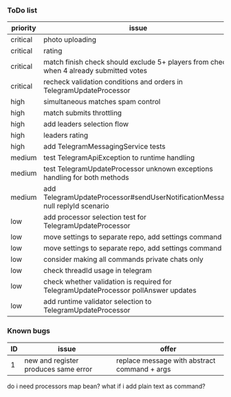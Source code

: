 ### ToDo list

| priority | issue                                                                                  |
|----------|----------------------------------------------------------------------------------------|
| critical | photo uploading                                                                        |
| critical | rating                                                                                 |
| critical | match finish check should exclude 5+ players from check when 4 already submitted votes |
| critical | recheck validation conditions and orders in TelegramUpdateProcessor                    |
| high     | simultaneous matches spam control                                                      |
| high     | match submits throttling                                                               |
| high     | add leaders selection flow                                                             |
| high     | leaders rating                                                                         |
| high     | add TelegramMessagingService tests                                                     |
| medium   | test TelegramApiException to runtime handling                                          |
| medium   | test TelegramUpdateProcessor unknown exceptions handling for both methods              |
| medium   | add TelegramUpdateProcessor#sendUserNotificationMessage null replyId scenario          |
| low      | add processor selection test for TelegramUpdateProcessor                               |
| low      | move settings to separate repo, add settings command                                   |
| low      | move settings to separate repo, add settings command                                   |
| low      | consider making all commands private chats only                                        |
| low      | check threadId usage in telegram                                                       |
| low      | check whether validation is required for TelegramUpdateProcessor pollAnswer updates    |
| low      | add runtime validator selection to TelegramUpdateProcessor                             |

### Known bugs

| ID | issue                                | offer                                        |
|----|--------------------------------------|----------------------------------------------|
| 1  | new and register produces same error | replace message with abstract command + args |

do i need processors map bean?
what if i add plain text as command?
